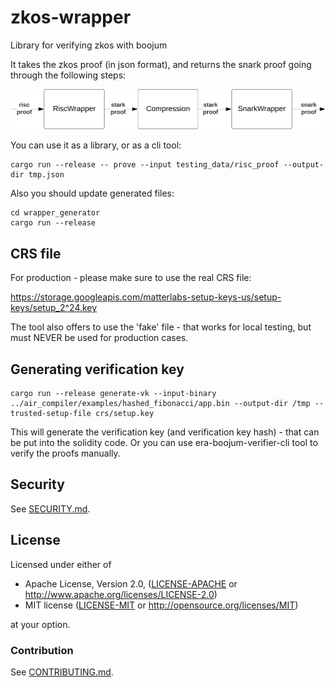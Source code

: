 # zkos-wrapper
Library for verifying zkos with boojum

It takes the zkos proof (in json format), and returns the snark proof going through the following steps:

![diagram](diagram.svg)

You can use it as a library, or as a cli tool:

```
cargo run --release -- prove --input testing_data/risc_proof --output-dir tmp.json
```

Also you should update generated files:
```
cd wrapper_generator
cargo run --release
```

## CRS file

For production - please make sure to use the real CRS file:

https://storage.googleapis.com/matterlabs-setup-keys-us/setup-keys/setup_2^24.key

The tool also offers to use the 'fake' file - that works for local testing, but must NEVER be used for production cases.

## Generating verification key


```shell
cargo run --release generate-vk --input-binary ../air_compiler/examples/hashed_fibonacci/app.bin --output-dir /tmp --trusted-setup-file crs/setup.key
```

This will generate the verification key (and verification key hash) - that can be put into the solidity code.
Or you can use era-boojum-verifier-cli tool to verify the proofs manually.

## Security

See [SECURITY.md](./SECURITY.md).

## License

Licensed under either of

 * Apache License, Version 2.0, ([LICENSE-APACHE](LICENSE-APACHE) or http://www.apache.org/licenses/LICENSE-2.0)
 * MIT license ([LICENSE-MIT](LICENSE-MIT) or http://opensource.org/licenses/MIT)

at your option.

### Contribution

See [CONTRIBUTING.md](./CONTRIBUTING.md).